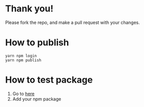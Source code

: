 # Thank you!

Please fork the repo, and make a pull request with your changes.

# How to publish

```
yarn npm login
yarn npm publish
```

# How to test package

1. Go to [here](https://montoya.github.io/snap-install-tester/)
2. Add your npm package